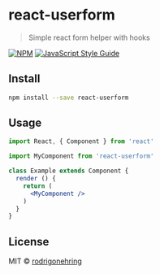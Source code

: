 # react-userform

> Simple react form helper with hooks

[![NPM](https://img.shields.io/npm/v/react-userform.svg)](https://www.npmjs.com/package/react-userform) [![JavaScript Style Guide](https://img.shields.io/badge/code_style-standard-brightgreen.svg)](https://standardjs.com)

## Install

```bash
npm install --save react-userform
```

## Usage

```jsx
import React, { Component } from 'react'

import MyComponent from 'react-userform'

class Example extends Component {
  render () {
    return (
      <MyComponent />
    )
  }
}
```

## License

MIT © [rodrigonehring](https://github.com/rodrigonehring)
